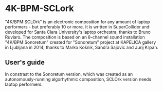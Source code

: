 # 4K-BPM-SCLork

"4K/BPM SCLOrk" is an electronic composition for any amount of laptop performers - but preferably 10 or more. It is written in SuperCollider and developed for Santa Clara University's laptop orchestra, thanks to Bruno Ruviaro. The composition is based on an 8-channel sound installation "4K/BPM Sonoretum" created for "Sonoretum" project at KAPELICA gallery in Ljubljana in 2014, thanks to Marko Košnik, Sandra Sajovic and Jurij Krpan.

## User's guide

In constrast to the Sonoretum version, which was created as an autonomously-running algorhythmic composition, SCLOrk version needs laptop performers.